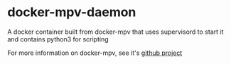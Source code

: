 # docker-mpv-daemon
A docker container built from docker-mpv that uses supervisord to start it and contains python3 for scripting

For more information on docker-mpv, see it's [github project](https://github.com/jwater7/docker-mpv/)
